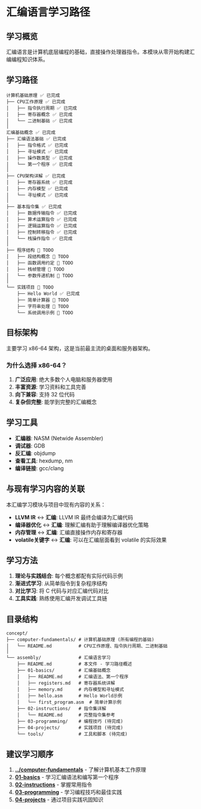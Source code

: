 # 汇编语言学习路径

## 学习概览

汇编语言是计算机底层编程的基础，直接操作处理器指令。本模块从零开始构建汇编编程知识体系。

## 学习路径

```
计算机基础原理 ✅ 已完成
├── CPU工作原理 ✅ 已完成
│   ├── 指令执行周期 ✅ 已完成
│   ├── 寄存器概念 ✅ 已完成
│   └── 二进制基础 ✅ 已完成
│
汇编基础概念 ✅ 已完成
├── 汇编语法基础 ✅ 已完成
│   ├── 指令格式 ✅ 已完成
│   ├── 寻址模式 ✅ 已完成
│   ├── 操作数类型 ✅ 已完成
│   └── 第一个程序 ✅ 已完成
│
├── CPU架构详解 ✅ 已完成
│   ├── 寄存器系统 ✅ 已完成
│   ├── 内存模型 ✅ 已完成
│   └── 寻址模式 ✅ 已完成
│
├── 基本指令集 ✅ 已完成
│   ├── 数据传输指令 ✅ 已完成
│   ├── 算术运算指令 ✅ 已完成
│   ├── 逻辑运算指令 ✅ 已完成
│   ├── 控制转移指令 ✅ 已完成
│   └── 栈操作指令 ✅ 已完成
│
├── 程序结构 📝 TODO
│   ├── 段结构概念 📝 TODO
│   ├── 函数调用约定 📝 TODO
│   ├── 栈帧管理 📝 TODO
│   └── 参数传递机制 📝 TODO
│
└── 实践项目 📝 TODO
    ├── Hello World ✅ 已完成
    ├── 简单计算器 📝 TODO
    ├── 字符串处理 📝 TODO
    └── 系统调用示例 📝 TODO
```

## 目标架构

主要学习 x86-64 架构，这是当前最主流的桌面和服务器架构。

### 为什么选择 x86-64？
1. **广泛应用**: 绝大多数个人电脑和服务器使用
2. **丰富资源**: 学习资料和工具完善
3. **向下兼容**: 支持 32 位代码
4. **复杂但完整**: 能学到完整的汇编概念

## 学习工具

- **汇编器**: NASM (Netwide Assembler)
- **调试器**: GDB
- **反汇编**: objdump
- **查看工具**: hexdump, nm
- **编译链接**: gcc/clang

## 与现有学习内容的关联

本汇编学习模块与项目中现有内容的关系：

- **LLVM IR** ↔ **汇编**: LLVM IR 最终会编译为汇编代码
- **编译器优化** ↔ **汇编**: 理解汇编有助于理解编译器优化策略  
- **内存管理** ↔ **汇编**: 汇编直接操作内存和寄存器
- **volatile关键字** ↔ **汇编**: 可以在汇编层面看到 volatile 的实际效果

## 学习方法

1. **理论与实践结合**: 每个概念都配有实际代码示例
2. **渐进式学习**: 从简单指令到复杂程序结构
3. **对比学习**: 将 C 代码与对应汇编代码对比
4. **工具实践**: 熟练使用汇编开发调试工具链

## 目录结构

```
concept/
├── computer-fundamentals/ # 计算机基础原理 (所有编程的基础)
│   └── README.md          # CPU工作原理、指令执行周期、二进制基础
│
└── assembly/              # 汇编语言学习
    ├── README.md          # 本文件 - 学习路径概述
    ├── 01-basics/         # 汇编基础概念  
    │   ├── README.md      # 汇编语法、第一个程序
    │   ├── registers.md   # 寄存器系统详解
    │   ├── memory.md      # 内存模型和寻址模式
    │   ├── hello.asm      # Hello World示例
    │   └── first_program.asm  # 简单计算示例
    ├── 02-instructions/   # 指令集详解
    │   └── README.md      # 完整指令集参考
    ├── 03-programming/    # 编程技巧 (待完成)
    ├── 04-projects/       # 实践项目 (待完成)
    └── tools/             # 工具和脚本 (待完成)
```

## 建议学习顺序

1. **[../computer-fundamentals](../computer-fundamentals/)** - 了解计算机基本工作原理
2. **[01-basics](01-basics/)** - 学习汇编语法和编写第一个程序
3. **[02-instructions](02-instructions/)** - 掌握常用指令
4. **[03-programming](03-programming/)** - 学习编程技巧和最佳实践
5. **[04-projects](04-projects/)** - 通过项目实践巩固知识